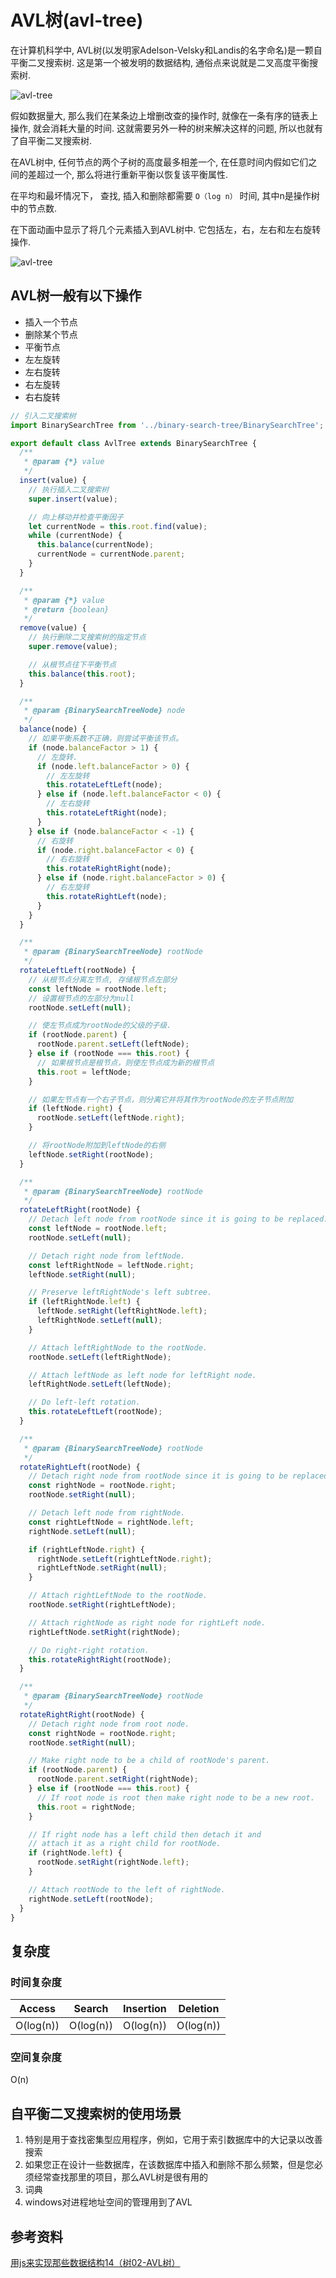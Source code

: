 # AVL树(avl-tree)

在计算机科学中, AVL树(以发明家Adelson-Velsky和Landis的名字命名)是一颗自平衡二叉搜索树. 这是第一个被发明的数据结构, 通俗点来说就是二叉高度平衡搜索树.

![avl-tree](images/1.png)

假如数据量大, 那么我们在某条边上增删改查的操作时, 就像在一条有序的链表上操作, 就会消耗大量的时间. 这就需要另外一种的树来解决这样的问题, 所以也就有了自平衡二叉搜索树.

在AVL树中, 任何节点的两个子树的高度最多相差一个, 在任意时间内假如它们之间的差超过一个, 那么将进行重新平衡以恢复该平衡属性.

在平均和最坏情况下， 查找, 插入和删除都需要 ```O（log n）``` 时间, 其中n是操作树中的节点数.

在下面动画中显示了将几个元素插入到AVL树中. 它包括左，右，左右和左右旋转操作.

![avl-tree](images/1.gif)

## AVL树一般有以下操作

- 插入一个节点
- 删除某个节点
- 平衡节点
- 左左旋转
- 左右旋转
- 右左旋转
- 右右旋转

```JavaScript
// 引入二叉搜索树
import BinarySearchTree from '../binary-search-tree/BinarySearchTree';

export default class AvlTree extends BinarySearchTree {
  /**
   * @param {*} value
   */
  insert(value) {
    // 执行插入二叉搜索树
    super.insert(value);

    // 向上移动并检查平衡因子
    let currentNode = this.root.find(value);
    while (currentNode) {
      this.balance(currentNode);
      currentNode = currentNode.parent;
    }
  }

  /**
   * @param {*} value
   * @return {boolean}
   */
  remove(value) {
    // 执行删除二叉搜索树的指定节点
    super.remove(value);

    // 从根节点往下平衡节点
    this.balance(this.root);
  }

  /**
   * @param {BinarySearchTreeNode} node
   */
  balance(node) {
    // 如果平衡系数不正确，则尝试平衡该节点。
    if (node.balanceFactor > 1) {
      // 左旋转.
      if (node.left.balanceFactor > 0) {
        // 左左旋转
        this.rotateLeftLeft(node);
      } else if (node.left.balanceFactor < 0) {
        // 左右旋转
        this.rotateLeftRight(node);
      }
    } else if (node.balanceFactor < -1) {
      // 右旋转
      if (node.right.balanceFactor < 0) {
        // 右右旋转
        this.rotateRightRight(node);
      } else if (node.right.balanceFactor > 0) {
        // 右左旋转
        this.rotateRightLeft(node);
      }
    }
  }

  /**
   * @param {BinarySearchTreeNode} rootNode
   */
  rotateLeftLeft(rootNode) {
    // 从根节点分离左节点, 存储根节点左部分
    const leftNode = rootNode.left;
    // 设置根节点的左部分为null
    rootNode.setLeft(null);

    // 使左节点成为rootNode的父级的子级.
    if (rootNode.parent) {
      rootNode.parent.setLeft(leftNode);
    } else if (rootNode === this.root) {
      // 如果根节点是根节点，则使左节点成为新的根节点
      this.root = leftNode;
    }

    // 如果左节点有一个右子节点，则分离它并将其作为rootNode的左子节点附加
    if (leftNode.right) {
      rootNode.setLeft(leftNode.right);
    }

    // 将rootNode附加到leftNode的右侧
    leftNode.setRight(rootNode);
  }

  /**
   * @param {BinarySearchTreeNode} rootNode
   */
  rotateLeftRight(rootNode) {
    // Detach left node from rootNode since it is going to be replaced.
    const leftNode = rootNode.left;
    rootNode.setLeft(null);

    // Detach right node from leftNode.
    const leftRightNode = leftNode.right;
    leftNode.setRight(null);

    // Preserve leftRightNode's left subtree.
    if (leftRightNode.left) {
      leftNode.setRight(leftRightNode.left);
      leftRightNode.setLeft(null);
    }

    // Attach leftRightNode to the rootNode.
    rootNode.setLeft(leftRightNode);

    // Attach leftNode as left node for leftRight node.
    leftRightNode.setLeft(leftNode);

    // Do left-left rotation.
    this.rotateLeftLeft(rootNode);
  }

  /**
   * @param {BinarySearchTreeNode} rootNode
   */
  rotateRightLeft(rootNode) {
    // Detach right node from rootNode since it is going to be replaced.
    const rightNode = rootNode.right;
    rootNode.setRight(null);

    // Detach left node from rightNode.
    const rightLeftNode = rightNode.left;
    rightNode.setLeft(null);

    if (rightLeftNode.right) {
      rightNode.setLeft(rightLeftNode.right);
      rightLeftNode.setRight(null);
    }

    // Attach rightLeftNode to the rootNode.
    rootNode.setRight(rightLeftNode);

    // Attach rightNode as right node for rightLeft node.
    rightLeftNode.setRight(rightNode);

    // Do right-right rotation.
    this.rotateRightRight(rootNode);
  }

  /**
   * @param {BinarySearchTreeNode} rootNode
   */
  rotateRightRight(rootNode) {
    // Detach right node from root node.
    const rightNode = rootNode.right;
    rootNode.setRight(null);

    // Make right node to be a child of rootNode's parent.
    if (rootNode.parent) {
      rootNode.parent.setRight(rightNode);
    } else if (rootNode === this.root) {
      // If root node is root then make right node to be a new root.
      this.root = rightNode;
    }

    // If right node has a left child then detach it and
    // attach it as a right child for rootNode.
    if (rightNode.left) {
      rootNode.setRight(rightNode.left);
    }

    // Attach rootNode to the left of rightNode.
    rightNode.setLeft(rootNode);
  }
}
```

## 复杂度

### 时间复杂度

| Access    | Search    | Insertion | Deletion  |
| :-------: | :-------: | :-------: | :-------: |
| O(log(n)) | O(log(n)) | O(log(n)) | O(log(n)) |

### 空间复杂度

O(n)

## 自平衡二叉搜索树的使用场景

1. 特别是用于查找密集型应用程序，例如，它用于索引数据库中的大记录以改善搜索
2. 如果您正在设计一些数据库，在该数据库中插入和删除不那么频繁，但是您必须经常查找那里的项目，那么AVL树是很有用的
3. 词典
4. windows对进程地址空间的管理用到了AVL

## 参考资料

[用js来实现那些数据结构14（树02-AVL树）](https://www.cnblogs.com/zaking/p/8976362.html)
